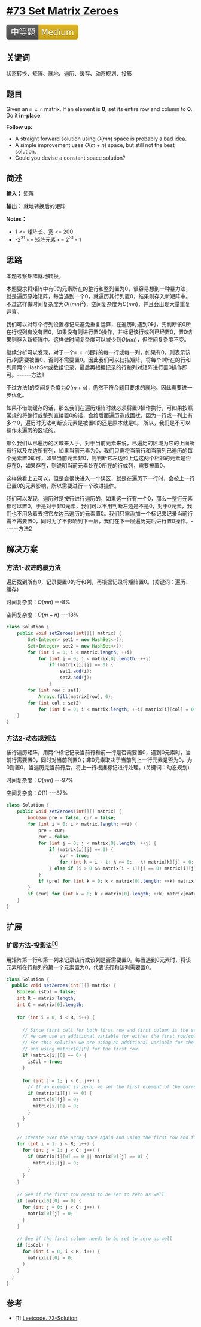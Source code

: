 # [#73 Set Matrix Zeroes](https://leetcode.com/problems/set-matrix-zeroes/)

![Medium](/figures/Medium.svg)

## 关键词

状态转换、矩阵、就地、遍历、缓存、动态规划、投影

## 题目

Given an `m x n` matrix. If an element is **0**, set its entire row and column to **0**. Do it **in-place**.

**Follow up:**

+ A straight forward solution using $O(mn)$ space is probably a bad idea.
+ A simple improvement uses $O(m + n)$ space, but still not the best solution.
+ Could you devise a constant space solution?

## 简述

**输入：** 矩阵

**输出：** 就地转换后的矩阵

**Notes：**

+ 1 <= 矩阵长、宽 <= 200
+ -2$^{31}$ <= 矩阵元素 <= 2$^{31}$ - 1

## 思路

本题考察矩阵就地转换。

本题要求将矩阵中有0的元素所在的整行和整列置为0，很容易想到一种暴力法，就是遍历原始矩阵，每当遇到一个0，就遍历其行列置0，结果则存入新矩阵中。不过这样做时间复杂度为$O((mn)^2)$，空间复杂度为$O(mn)$，并且会出现大量重复运算。

我们可以对每个行列设置标记来避免重复运算，在遍历时遇到0时，先判断该0所在行或列有没有置0，如果没有则进行置0操作，并标记该行或列已经置0，置0结果则存入新矩阵中。这样做时间复杂度可以减少到$O(mn)$，但空间复杂度不变。

继续分析可以发现，对于一个`m x n`矩阵的每一行或每一列，如果有0，则表示该行/列需要被置0，否则不需要置0。因此我们可以扫描矩阵，将每个0所在的行和列用两个HashSet或数组记录，最后再根据记录的行和列对矩阵进行置0操作即可。------方法1

不过方法1的空间复杂度为$O(m + n)$，仍然不符合题目要求的就地。因此需要进一步优化。

如果不借助缓存的话，那么我们在遍历矩阵时就必须将置0操作执行，可如果按照常规的将整行或整列直接置0的话，会给后面遍历造成困扰，因为一行或一列上有多个0，遍历时无法判断该元素是被置0的还是原本就是0。
所以，我们是不可以操作未遍历的区域的。

那么我们从已遍历的区域来入手，对于当前元素来说，已遍历的区域为它的上面所有行以及左边所有列，如果当前元素为0，我们只需将当前行和当前列已遍历的每个元素置0即可，如果当前元素非0，则判断它左边和上边这两个相邻的元素是否存在0，如果存在，则说明当前元素处在0所在的行或列，需要被置0。

这样做看上去可以，但是会很快进入一个误区，就是在遍历下一行时，会被上一行已置0的元素影响，所以需要进行一个改进操作。

我们可以发现，遍历时是按行进行遍历的，如果这一行有一个0，那么一整行元素都可以置0，于是对于非0元素，我们可以不用判断左边是不是0，对于0元素，我们也不用急着去把它左边已遍历的元素置0。我们只需添加一个标记来记录当前行需不需要置0，同时为了不影响到下一层，我们在下一层遍历完后进行置0操作。------方法2

## 解决方案

### 方法1-改进的暴力法

遍历找到所有0，记录要置0的行和列，再根据记录将矩阵置0。(关键词：遍历、缓存)

时间复杂度：$O(mn)$ ---8%

空间复杂度：$O(m + n)$ ---18%

``` java
class Solution {
    public void setZeroes(int[][] matrix) {
        Set<Integer> set1 = new HashSet<>();
        Set<Integer> set2 = new HashSet<>();
        for (int i = 0; i < matrix.length; ++i)
            for (int j = 0; j < matrix[0].length; ++j)
                if (matrix[i][j] == 0) {
                    set1.add(i);
                    set2.add(j);
                }
        for (int row : set1)
            Arrays.fill(matrix[row], 0);
        for (int col : set2)
            for (int i = 0; i < matrix.length; ++i) matrix[i][col] = 0;
    }
}
```

### 方法2-动态规划法

按行遍历矩阵，用两个标记记录当前行和前一行是否需要置0，遇到0元素时，当前行需要置0，同时对当前列置0；非0元素取决于当前列上一行元素是否为0，为0则置0，当遍历完当前行后，将上一行根据标记进行处理。(关键词：动态规划)

时间复杂度：$O(mn)$ ---97%

空间复杂度：$O(1)$ ---87%

``` java
class Solution {
    public void setZeroes(int[][] matrix) {
        boolean pre = false, cur = false;
        for (int i = 0; i < matrix.length; ++i) {
            pre = cur;
            cur = false;
            for (int j = 0; j < matrix[0].length; ++j) {
                if (matrix[i][j] == 0) {
                    cur = true;
                    for (int k = i - 1; k >= 0; --k) matrix[k][j] = 0;
                } else if (i > 0 && matrix[i - 1][j] == 0) matrix[i][j] = 0;
            }
            if (pre) for (int k = 0; k < matrix[0].length; ++k) matrix[i - 1][k] = 0;
        }
        if (cur) for (int k = 0; k < matrix[0].length; ++k) matrix[matrix.length - 1][k] = 0;
    }
}
```

## 扩展

### 扩展方法-投影法[$^{[1]}$](#refer-anchor-1)

用矩阵第一行和第一列来记录该行或该列是否需要置0。每当遇到0元素时，将该元素所在行和列的第一个元素置为0，代表该行和该列需要置0。

``` java
class Solution {
  public void setZeroes(int[][] matrix) {
    Boolean isCol = false;
    int R = matrix.length;
    int C = matrix[0].length;

    for (int i = 0; i < R; i++) {

      // Since first cell for both first row and first column is the same i.e. matrix[0][0]
      // We can use an additional variable for either the first row/column.
      // For this solution we are using an additional variable for the first column
      // and using matrix[0][0] for the first row.
      if (matrix[i][0] == 0) {
        isCol = true;
      }

      for (int j = 1; j < C; j++) {
        // If an element is zero, we set the first element of the corresponding row and column to 0
        if (matrix[i][j] == 0) {
          matrix[0][j] = 0;
          matrix[i][0] = 0;
        }
      }
    }

    // Iterate over the array once again and using the first row and first column, update the elements.
    for (int i = 1; i < R; i++) {
      for (int j = 1; j < C; j++) {
        if (matrix[i][0] == 0 || matrix[0][j] == 0) {
          matrix[i][j] = 0;
        }
      }
    }

    // See if the first row needs to be set to zero as well
    if (matrix[0][0] == 0) {
      for (int j = 0; j < C; j++) {
        matrix[0][j] = 0;
      }
    }

    // See if the first column needs to be set to zero as well
    if (isCol) {
      for (int i = 0; i < R; i++) {
        matrix[i][0] = 0;
      }
    }
  }
}
```

## 参考

<div id="refer-anchor-1"></div>

+ [1] [Leetcode. 73-Solution](https://leetcode.com/problems/set-matrix-zeroes/solution/)
